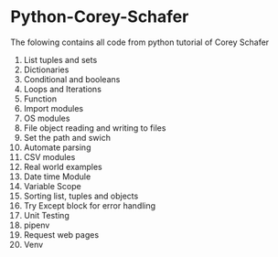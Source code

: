 # Python-Corey-Schafer
The folowing contains all code from python tutorial of Corey Schafer
  1. List tuples and sets
  2. Dictionaries
  3. Conditional and booleans
  4. Loops and Iterations
  5. Function
  6. Import modules
  7. OS modules
  8. File object reading and writing to files
  9. Set the path and swich
  10. Automate parsing
  11. CSV modules
  12. Real world examples
  13. Date time Module
  14. Variable Scope
  15. Sorting list, tuples and objects
  16. Try Except block for error handling
  17. Unit Testing
  18. pipenv
  19. Request web pages
  20. Venv
